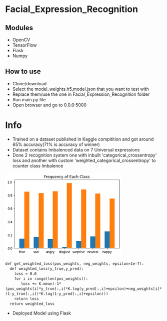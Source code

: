 # Facial_Expression_Recognition
## Modules
- OpenCV
- TensorFlow
- Flask
- Numpy
## How to use
- Clone/download
- Select the model_weights.h5,model.json that you want to test with
- Replace them/use the one in Facial_Expression_Recognition folder
- Run main.py file
- Open browser and go to 0.0.0:5000
# Info
- Trained on a dataset published in Kaggle compitition and got around 65% accuracy(71% is accuracy of winner)
- Dataset contains Imbalenced data on 7 Universal expressions
- Done 2 recognition system one with inbuilt 'categorical_crossentropy' loss and another with custom 'weighted_categorical_crossentropy' to counter class Imbalence
<img src='ClassFrequency.png' alt='frequency_graph'>

```
def get_weighted_loss(pos_weights, neg_weights, epsilon=1e-7):
  def weighted_loss(y_true,y_pred):
    loss = 0.0
    for i in range(len(pos_weights)):
       loss += K.mean(-1*(pos_weights[i]*y_true[:,i]*K.log(y_pred[:,i]+epsilon)+neg_weights[i]*(1-y_true[:,i])*K.log(1-y_pred[:,i]+epsilon)))
    return loss
  return weighted_loss
```
- Deployed Model using Flask
